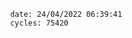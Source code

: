 

                date: 24/04/2022 06:39:41
                cycles: 75420

                         